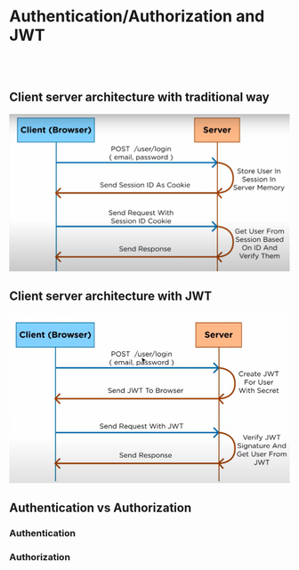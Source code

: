 # Authentication/Authorization and JWT
<br> <br />

## Client server architecture with traditional way<br/>

![alt text](https://github.com/HOLAPH/authentication-authorization-and-JWT/blob/main/Images/Screenshot%202022-09-23%20112131.png)

## Client server architecture with JWT<br/>

![alt text](https://github.com/HOLAPH/authentication-authorization-and-JWT/blob/main/Images/Screenshot.png)


## Authentication vs Authorization

### Authentication



### Authorization

